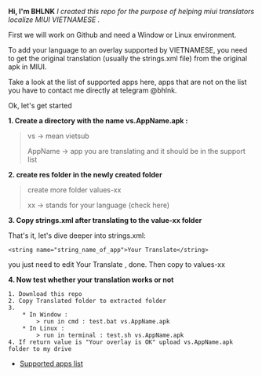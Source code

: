 **Hi, I'm BHLNK**
*I created this repo for the purpose of helping miui translators localize MIUI VIETNAMESE .*

First we will work on Github and need a Window or Linux environment.

To add your language to an overlay supported by VIETNAMESE, you need to get the original translation (usually the strings.xml file) from the original apk in MIUI.

Take a look at the list of supported apps here, apps that are not on the list you have to contact me directly at telegram @bhlnk.

Ok, let's get started

 **1. Create a directory with the name vs.AppName.apk :** 
> vs -> mean vietsub
> 
> AppName -> app you are translating and it should be in the support
> list

 **2. create  res folder in the newly created folder**

> create more folder values-xx 
> 
> xx -> stands for your language (check here) 

 **3. Copy strings.xml after translating to the value-xx folder**

That's it, let's dive deeper into strings.xml:

    <string name="string_name_of_app">Your Translate</string>

you just need to edit Your Translate , done. Then copy to values-xx 

 **4. Now test whether your translation works or not**
 

	1. Download this repo
	2. Copy Translated folder to extracted folder
	3.  
	    * In Window : 
		    > run in cmd : test.bat vs.AppName.apk 
		* In Linux : 
			> run in terminal : test.sh vs.AppName.apk
	4. If return value is "Your overlay is OK" upload vs.AppName.apk folder to my drive
	

 - [Supported apps list](https://github.com/buihien224/host/blob/main/sp_list.txt) 
